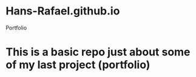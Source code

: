 # Hans-Rafael.github.io
Portfolio 
# This is a basic repo just about some of my last project (portfolio)
